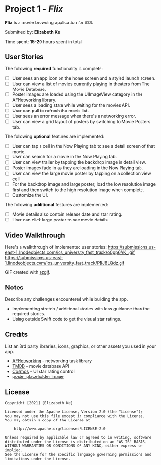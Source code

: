 # Project 1 - *Flix*

**Flix** is a movie browsing application for iOS.

Submitted by: **Elizabeth Ke**

Time spent: **15-20** hours spent in total

## User Stories

The following **required** functionality is complete:

* [ ] User sees an app icon on the home screen and a styled launch screen.
* [ ] User can view a list of movies currently playing in theaters from The Movie Database.
* [ ] Poster images are loaded using the UIImageView category in the AFNetworking library.
* [ ] User sees a loading state while waiting for the movies API.
* [ ] User can pull to refresh the movie list.
* [ ] User sees an error message when there's a networking error.
* [ ] User can view a grid layout of posters by switching to Movie Posters tab.

The following **optional** features are implemented:

* [ ] User can tap a cell in the Now Playing tab to see a detail screen of that movie.
* [ ] User can search for a movie in the Now Playing tab.
* [ ] User can view trailer by tapping the backdrop image in detail view. 
* [ ] Poster images fade in as they are loading in the Now Playing tab.
* [ ] User can view the large movie poster by tapping on a collection view cell.
* [ ] For the backdrop image and large poster, load the low resolution image first and then switch to the high resolution image when complete.
* [ ] Customize the UI.

The following **additional** features are implemented:
* [ ] Movie details also contain release date and star rating. 
* [ ] User can click large poster to see movie details. 

## Video Walkthrough

Here's a walkthrough of implemented user stories:
https://submissions.us-east-1.linodeobjects.com/ios_university_fast_track/o0pp6AK_.gif
https://submissions.us-east-1.linodeobjects.com/ios_university_fast_track/PBJ8LQdz.gif

GIF created with [ezgif](https://ezgif.com/video-to-gif).

## Notes

Describe any challenges encountered while building the app.

- Implementing stretch / additional stories with less guidance than the required stories. 
- Using outside Swift code to get the visual star ratings.

## Credits

List an 3rd party libraries, icons, graphics, or other assets you used in your app.

- [AFNetworking](https://github.com/AFNetworking/AFNetworking) - networking task library
- [TMDB](https://developers.themoviedb.org/3/getting-started) - movie database API
- [Cosmos](https://github.com/evgenyneu/Cosmos) - UI star rating control
- [poster placeholder image](https://shacknews-ugc.s3.us-east-2.amazonaws.com/user/9647/article-inline/2021-03/template.jpg?versionId=EPuOpjX7pGmrwxIxaF8BBrMfaK4X7f.S)

## License

    Copyright [2021] [Elizabeth Ke]

    Licensed under the Apache License, Version 2.0 (the "License");
    you may not use this file except in compliance with the License.
    You may obtain a copy of the License at

        http://www.apache.org/licenses/LICENSE-2.0

    Unless required by applicable law or agreed to in writing, software
    distributed under the License is distributed on an "AS IS" BASIS,
    WITHOUT WARRANTIES OR CONDITIONS OF ANY KIND, either express or implied.
    See the License for the specific language governing permissions and
    limitations under the License.
